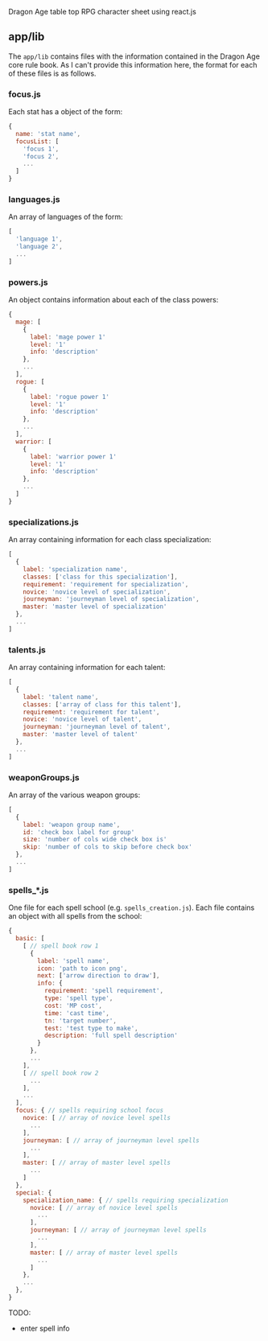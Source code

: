 Dragon Age table top RPG character sheet using react.js

## app/lib
The `app/lib` contains files with the information contained in the Dragon Age core rule book.  As I can't provide this information here,
the format for each of these files is as follows.

### focus.js
Each stat has a object of the form:
```js
{
  name: 'stat name',
  focusList: [
    'focus 1',
    'focus 2',
    ...
  ]
}
```

### languages.js
An array of languages of the form:
```js
[
  'language 1',
  'language 2',
  ...
]
```

### powers.js
An object contains information about each of the class powers:
```js
{
  mage: [
    {
      label: 'mage power 1'
      level: '1'
      info: 'description'
    },
    ...
  ],
  rogue: [
    {
      label: 'rogue power 1'
      level: '1'
      info: 'description'
    },
    ...
  ],
  warrior: [
    {
      label: 'warrior power 1'
      level: '1'
      info: 'description'
    },
    ...
  ]
}
```

### specializations.js
An array containing information for each class specialization:
```js
[
  {
    label: 'specialization name',
    classes: ['class for this specialization'],
    requirement: 'requirement for specialization',
    novice: 'novice level of specialization',
    journeyman: 'journeyman level of specialization',
    master: 'master level of specialization'
  },
  ...
]
```

### talents.js
An array containing information for each talent:
```js
[
  {
    label: 'talent name',
    classes: ['array of class for this talent'],
    requirement: 'requirement for talent',
    novice: 'novice level of talent',
    journeyman: 'journeyman level of talent',
    master: 'master level of talent'
  },
  ...
]
```

### weaponGroups.js
An array of the various weapon groups:
```js
[
  {
    label: 'weapon group name',
    id: 'check box label for group'
    size: 'number of cols wide check box is'
    skip: 'number of cols to skip before check box'
  },
  ...
]
```

### spells_*.js
One file for each spell school (e.g. `spells_creation.js`). Each file contains an object with all spells from the school:
```js
{
  basic: [
    [ // spell book row 1
      {
        label: 'spell name',
        icon: 'path to icon png',
        next: ['arrow direction to draw'],
        info: {
          requirement: 'spell requirement',
          type: 'spell type',
          cost: 'MP cost',
          time: 'cast time',
          tn: 'target number',
          test: 'test type to make',
          description: 'full spell description'
        }
      },
      ...
    ],
    [ // spell book row 2
      ...
    ],
    ...
  ],
  focus: { // spells requiring school focus
    novice: [ // array of novice level spells
      ...
    ],
    journeyman: [ // array of journeyman level spells
      ...
    ],
    master: [ // array of master level spells
      ...
    ]
  },
  special: {
    specialization_name: { // spells requiring specialization
      novice: [ // array of novice level spells
        ...
      ],
      journeyman: [ // array of journeyman level spells
        ...
      ],
      master: [ // array of master level spells
        ...
      ]
    },
    ...
  },
}
```


TODO:
- enter spell info
